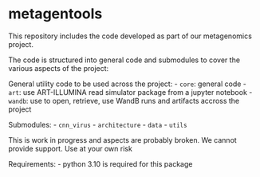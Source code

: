 metagentools
================

<!-- WARNING: THIS FILE WAS AUTOGENERATED! DO NOT EDIT! -->

This repository includes the code developed as part of our metagenomics
project.

The code is structured into general code and submodules to cover the
various aspects of the project:

General utility code to be used across the project: - `core`: general
code - `art`: use ART-ILLUMINA read simulator package from a jupyter
notebook - `wandb`: use to open, retrieve, use WandB runs and artifacts
accross the project

Submodules: - `cnn_virus` - `architecture` - `data` - `utils`

This is work in progress and aspects are probably broken. We cannot
provide support. Use at your own risk

Requirements: - python 3.10 is required for this package
